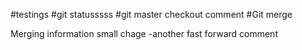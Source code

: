#testings
#git statusssss
#git master checkout comment
#Git merge

Merging information small chage
-another fast forward comment
